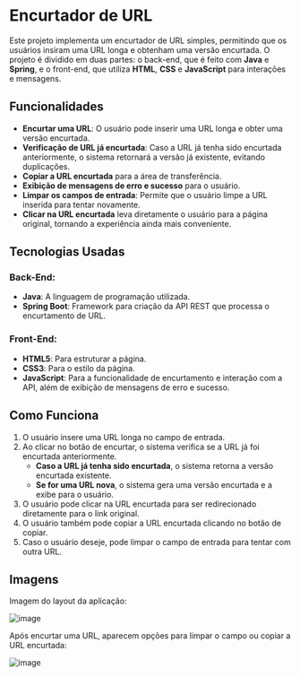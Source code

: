 # Encurtador de URL

Este projeto implementa um encurtador de URL simples, permitindo que os usuários insiram uma URL longa e obtenham uma versão encurtada. O projeto é dividido em duas partes: o back-end, que é feito com **Java** e **Spring**, e o front-end, que utiliza **HTML**, **CSS** e **JavaScript** para interações e mensagens.

## Funcionalidades

- **Encurtar uma URL**: O usuário pode inserir uma URL longa e obter uma versão encurtada.
- **Verificação de URL já encurtada**: Caso a URL já tenha sido encurtada anteriormente, o sistema retornará a versão já existente, evitando duplicações.
- **Copiar a URL encurtada** para a área de transferência.
- **Exibição de mensagens de erro e sucesso** para o usuário.
- **Limpar os campos de entrada**: Permite que o usuário limpe a URL inserida para tentar novamente.
- **Clicar na URL encurtada** leva diretamente o usuário para a página original, tornando a experiência ainda mais conveniente.

## Tecnologias Usadas

### Back-End:
- **Java**: A linguagem de programação utilizada.
- **Spring Boot**: Framework para criação da API REST que processa o encurtamento de URL.

### Front-End:
- **HTML5**: Para estruturar a página.
- **CSS3**: Para o estilo da página.
- **JavaScript**: Para a funcionalidade de encurtamento e interação com a API, além de exibição de mensagens de erro e sucesso.

## Como Funciona

1. O usuário insere uma URL longa no campo de entrada.
2. Ao clicar no botão de encurtar, o sistema verifica se a URL já foi encurtada anteriormente.
   - **Caso a URL já tenha sido encurtada**, o sistema retorna a versão encurtada existente.
   - **Se for uma URL nova**, o sistema gera uma versão encurtada e a exibe para o usuário.
3. O usuário pode clicar na URL encurtada para ser redirecionado diretamente para o link original.
4. O usuário também pode copiar a URL encurtada clicando no botão de copiar.
5. Caso o usuário deseje, pode limpar o campo de entrada para tentar com outra URL.

## Imagens

Imagem do layout da aplicação:

![image](https://github.com/user-attachments/assets/fdaf6a23-03d9-4850-8571-2d8bb6339d4c)

Após encurtar uma URL, aparecem opções para limpar o campo ou copiar a URL encurtada:

![image](https://github.com/user-attachments/assets/93443498-8889-40c5-80b8-50bcd6f663e8)



